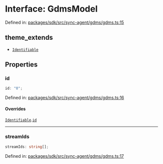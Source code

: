 # Interface: GdmsModel

Defined in: [packages/sdk/src/sync-agent/gdms/gdms.ts:15](https://github.com/towns-protocol/towns/blob/0db1fd0ac7258e8db8cedfb6183e8eade8284fa1/packages/sdk/src/sync-agent/gdms/gdms.ts#L15)

## theme_extends

- [`Identifiable`](Identifiable.md)

## Properties

### id

```ts
id: "0";
```

Defined in: [packages/sdk/src/sync-agent/gdms/gdms.ts:16](https://github.com/towns-protocol/towns/blob/0db1fd0ac7258e8db8cedfb6183e8eade8284fa1/packages/sdk/src/sync-agent/gdms/gdms.ts#L16)

#### Overrides

[`Identifiable`](Identifiable.md).[`id`](Identifiable.md#id)

***

### streamIds

```ts
streamIds: string[];
```

Defined in: [packages/sdk/src/sync-agent/gdms/gdms.ts:17](https://github.com/towns-protocol/towns/blob/0db1fd0ac7258e8db8cedfb6183e8eade8284fa1/packages/sdk/src/sync-agent/gdms/gdms.ts#L17)
